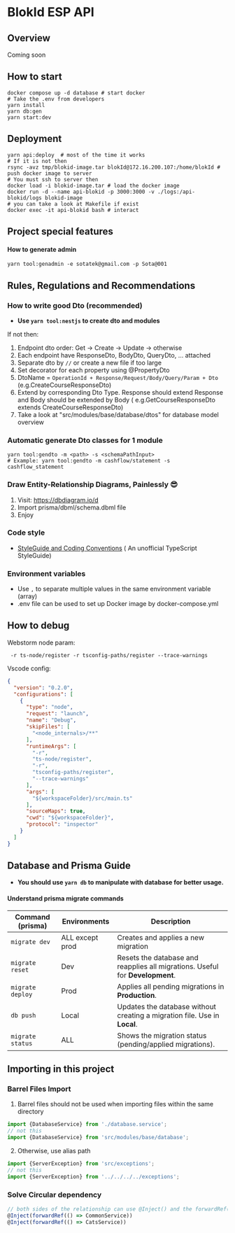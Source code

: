 # BlokId ESP API

## Overview

Coming soon

## How to start

```shell
docker compose up -d database # start docker
# Take the .env from developers
yarn install
yarn db:gen
yarn start:dev
```

## Deployment

```shell
yarn api:deploy  # most of the time it works
# If it is not then
rsync -avz tmp/blokid-image.tar blokId@172.16.200.107:/home/blokId # push docker image to server
# You must ssh to server then
docker load -i blokid-image.tar # load the docker image
docker run -d --name api-blokid -p 3000:3000 -v ./logs:/api-blokid/logs blokid-image
# you can take a look at Makefile if exist
docker exec -it api-blokid bash # interact 
```

## Project special features

#### How to generate admin

```shell
yarn tool:genadmin -e sotatek@gmail.com -p Sota@001
```

## Rules, Regulations and Recommendations

### How to write good Dto (recommended)

- **Use `yarn tool:nestjs` to create dto and modules**

If not then:

1. Endpoint dto order: Get -> Create -> Update -> otherwise
2. Each endpoint have ResponseDto, BodyDto, QueryDto, ... attached
3. Separate dto by ```//``` or create a new file if too large
4. Set decorator for each property using @PropertyDto
5. DtoName = ```OperationId + Response/Request/Body/Query/Param + Dto``` (e.g.CreateCourseResponseDto)
6. Extend by corresponding Dto Type. Response should extend Response and Body should be extended by Body (
   e.g.GetCourseResponseDto extends CreateCourseResponseDto)
7. Take a look at "src/modules/base/database/dtos" for database model overview

### Automatic generate Dto classes for 1 module

```shell
yarn tool:gendto -m <path> -s <schemaPathInput> 
# Example: yarn tool:gendto -m cashflow/statement -s cashflow_statement
```

### Draw Entity-Relationship Diagrams, Painlessly 😎

1. Visit: https://dbdiagram.io/d
2. Import prisma/dbml/schema.dbml file
3. Enjoy

### Code style

- [StyleGuide and Coding Conventions](https://github.com/basarat/typescript-book/blob/master/docs/styleguide/styleguide.md) (
  An unofficial TypeScript StyleGuide)

### Environment variables

- Use `,` to separate multiple values in the same environment variable (array)
- .env file can be used to set up Docker image by docker-compose.yml

## How to debug

Webstorm node param:

```
 -r ts-node/register -r tsconfig-paths/register --trace-warnings
```

Vscode config:

```json
{
  "version": "0.2.0",
  "configurations": [
    {
      "type": "node",
      "request": "launch",
      "name": "Debug",
      "skipFiles": [
        "<node_internals>/**"
      ],
      "runtimeArgs": [
        "-r",
        "ts-node/register",
        "-r",
        "tsconfig-paths/register",
        "--trace-warnings"
      ],
      "args": [
        "${workspaceFolder}/src/main.ts"
      ],
      "sourceMaps": true,
      "cwd": "${workspaceFolder}",
      "protocol": "inspector"
    }
  ]
}
```

## Database and Prisma Guide

- **You should use `yarn db` to manipulate with database for better usage.**

#### Understand prisma migrate commands

| Command (prisma) | Environments    | Description                                                                      |
|------------------|-----------------|----------------------------------------------------------------------------------|
| `migrate dev`    | ALL except prod | Creates and applies a new migration                                              |
| `migrate reset`  | Dev             | Resets the database and reapplies all migrations. Useful for <b>Development</b>. |
| `migrate deploy` | Prod            | Applies all pending migrations in <b>Production</b>.                             |
| `db push`        | Local           | Updates the database without creating a migration file. Use in <b>Local</b>.     |
| `migrate status` | ALL             | Shows the migration status (pending/applied migrations).                         |

## Importing in this project

### Barrel Files Import

1. Barrel files should not be used when importing files within the same directory

```typescript
import {DatabaseService} from './database.service';
// not this
import {DatabaseService} from 'src/modules/base/database';
```

2. Otherwise, use alias path

```typescript
import {ServerException} from 'src/exceptions';
// not this
import {ServerException} from '../../../../exceptions';
```

### Solve Circular dependency

```typescript
// both sides of the relationship can use @Inject() and the forwardRef()
@Inject(forwardRef(() => CommonService))
@Inject(forwardRef(() => CatsService))
```
